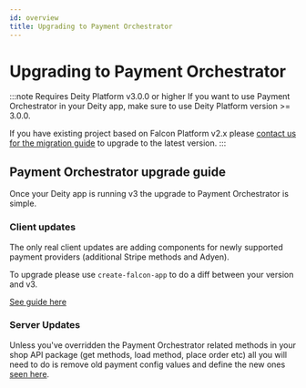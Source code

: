 ```yaml
---
id: overview
title: Upgrading to Payment Orchestrator
---
```


# Upgrading to Payment Orchestrator

:::note Requires Deity Platform v3.0.0 or higher
If you want to use Payment Orchestrator in your Deity app, make sure to use Deity Platform version >= 3.0.0.

If you have existing project based on Falcon Platform v2.x please [contact us for the migration guide](/platform/support/contact) to upgrade to the latest version.
:::

## Payment Orchestrator upgrade guide

Once your Deity app is running v3 the upgrade to Payment Orchestrator is simple.

### Client updates

The only real client updates are adding components for newly supported payment providers (additional Stripe methods and Adyen).

To upgrade please use `create-falcon-app` to do a diff between your version and v3.

[See guide here](/platform/resources/upgrading)

### Server Updates

Unless you've overridden the Payment Orchestrator related methods in your shop API package (get methods, load method, place order etc) all you will need to do is remove old payment config values and define the new ones [seen here](../configuration/config).
